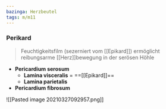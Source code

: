 ```yaml
---
bazinga: Herzbeutel
tags: m/m11
---
```

### Perikard 
> Feuchtigkeitsfilm (sezerniert vom [[Epikard]]) ermöglicht reibungsarme [[Herz]]bewegung in der serösen Höhle
- **Pericardium serosum**
	- **Lamina visceralis** = ==[[Epikard]]==
	- **Lamina parietalis**
- **Pericardium fibrosum**

![[Pasted image 20210327092957.png]]